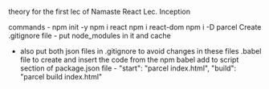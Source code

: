 theory for the first lec of Namaste React Lec. Inception

commands -
npm init -y
npm i react
npm i react-dom
npm i -D parcel
Create .gitignore file - put node_modules in it and cache
- also put both json files in .gitignore to avoid changes in these files
.babel file to create and insert the code from the npm babel
add to script section of package.json file -
     "start": "parcel index.html",
     "build": "parcel build index.html"
    